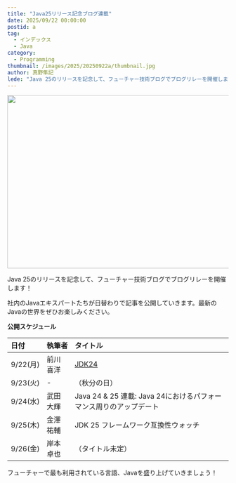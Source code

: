 ```yaml
---
title: "Java25リリース記念ブログ連載"
date: 2025/09/22 00:00:00
postid: a
tag:
  - インデックス
  - Java
category:
  - Programming
thumbnail: /images/2025/20250922a/thumbnail.jpg
author: 真野隼記
lede: "Java 25のリリースを記念して、フューチャー技術ブログでブログリレーを開催します！社内のJavaエキスパートたちが日替わりで記事を公開していきます。最新のJavaの世界をぜひお楽しみください。公開スケジュール"
---
```

<img src="/images/2025/20250922a/top.jpg" alt="" width="600" height="395">

Java 25のリリースを記念して、フューチャー技術ブログでブログリレーを開催します！

社内のJavaエキスパートたちが日替わりで記事を公開していきます。最新のJavaの世界をぜひお楽しみください。

**公開スケジュール**

| 日付 | 執筆者 | タイトル |
| :--- | :--- | :--- |
| 9/22(月) | 前川 喜洋 | [JDK24](/articles/20250922b/)|
| 9/23(火) | - | （秋分の日） |
| 9/24(水) | 武田 大輝 |Java 24 & 25 連載: Java 24におけるパフォーマンス周りのアップデート |
| 9/25(木) | 金澤 祐輔 | JDK 25 フレームワーク互換性ウォッチ |
| 9/26(金) | 岸本 卓也 | （タイトル未定） |

フューチャーで最も利用されている言語、Javaを盛り上げていきましょう！
